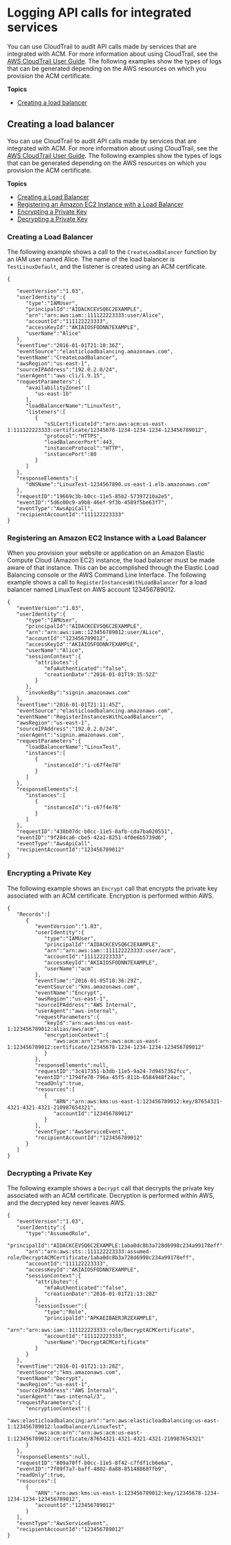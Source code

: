 # Logging API calls for integrated services<a name="ct-related"></a>

You can use CloudTrail to audit API calls made by services that are integrated with ACM\. For more information about using CloudTrail, see the [AWS CloudTrail User Guide](https://docs.aws.amazon.com/awscloudtrail/latest/userguide/cloudtrail-user-guide.html)\. The following examples show the types of logs that can be generated depending on the AWS resources on which you provision the ACM certificate\. 

**Topics**
+ [Creating a load balancer](#ct-related-lb)

## Creating a load balancer<a name="ct-related-lb"></a>

You can use CloudTrail to audit API calls made by services that are integrated with ACM\. For more information about using CloudTrail, see the [AWS CloudTrail User Guide](https://docs.aws.amazon.com/awscloudtrail/latest/userguide/cloudtrail-user-guide.html)\. The following examples show the types of logs that can be generated depending on the AWS resources on which you provision the ACM certificate\. 

**Topics**
+ [Creating a Load Balancer](#ct-related-lb)
+ [Registering an Amazon EC2 Instance with a Load Balancer](#ct-related-ec2)
+ [Encrypting a Private Key](#ct-related-encrypt)
+ [Decrypting a Private Key](#ct-related-decrypt)

### Creating a Load Balancer<a name="ct-related-lb"></a>

The following example shows a call to the `CreateLoadBalancer` function by an IAM user named Alice\. The name of the load balancer is `TestLinuxDefault`, and the listener is created using an ACM certificate\. 

```
{

   "eventVersion":"1.03",
   "userIdentity":{
      "type":"IAMUser",
      "principalId":"AIDACKCEVSQ6C2EXAMPLE",
      "arn":"arn:aws:iam::111122223333:user/Alice",
      "accountId":"111122223333",
      "accessKeyId":"AKIAIOSFODNN7EXAMPLE",
      "userName":"Alice"
   },
   "eventTime":"2016-01-01T21:10:36Z",
   "eventSource":"elasticloadbalancing.amazonaws.com",
   "eventName":"CreateLoadBalancer",
   "awsRegion":"us-east-1",
   "sourceIPAddress":"192.0.2.0/24",
   "userAgent":"aws-cli/1.9.15",
   "requestParameters":{
      "availabilityZones":[
         "us-east-1b"
      ],
      "loadBalancerName":"LinuxTest",
      "listeners":[
         {
            "sSLCertificateId":"arn:aws:acm:us-east-1:111122223333:certificate/12345678-1234-1234-1234-123456789012",
            "protocol":"HTTPS",
            "loadBalancerPort":443,
            "instanceProtocol":"HTTP",
            "instancePort":80
         }
      ]
   },
   "responseElements":{
      "dNSName":"LinuxTest-1234567890.us-east-1.elb.amazonaws.com"
   },
   "requestID":"19669c3b-b0cc-11e5-85b2-57397210a2e5",
   "eventID":"5d6c00c9-a9b8-46ef-9f3b-4589f5be63f7",
   "eventType":"AwsApiCall",
   "recipientAccountId":"111122223333"
}
```

### Registering an Amazon EC2 Instance with a Load Balancer<a name="ct-related-ec2"></a>

When you provision your website or application on an Amazon Elastic Compute Cloud \(Amazon EC2\) instance, the load balancer must be made aware of that instance\. This can be accomplished through the Elastic Load Balancing console or the AWS Command Line Interface\. The following example shows a call to `RegisterInstancesWithLoadBalancer` for a load balancer named LinuxTest on AWS account 123456789012\. 

```
{
   "eventVersion":"1.03",
   "userIdentity":{
      "type":"IAMUser",
      "principalId":"AIDACKCEVSQ6C2EXAMPLE",
      "arn":"arn:aws:iam::123456789012:user/ALice",
      "accountId":"123456789012",
      "accessKeyId":"AKIAIOSFODNN7EXAMPLE",
      "userName":"Alice",
      "sessionContext":{
         "attributes":{
            "mfaAuthenticated":"false",
            "creationDate":"2016-01-01T19:35:52Z"
         }
      },
      "invokedBy":"signin.amazonaws.com"
   },
   "eventTime":"2016-01-01T21:11:45Z",
   "eventSource":"elasticloadbalancing.amazonaws.com",
   "eventName":"RegisterInstancesWithLoadBalancer",
   "awsRegion":"us-east-1",
   "sourceIPAddress":"192.0.2.0/24",
   "userAgent":"signin.amazonaws.com",
   "requestParameters":{
      "loadBalancerName":"LinuxTest",
      "instances":[
         {
            "instanceId":"i-c67f4e78"
         }
      ]
   },
   "responseElements":{
      "instances":[
         {
            "instanceId":"i-c67f4e78"
         }
      ]
   },
   "requestID":"438b07dc-b0cc-11e5-8afb-cda7ba020551",
   "eventID":"9f284ca6-cbe5-42a1-8251-4f0e6b5739d6",
   "eventType":"AwsApiCall",
   "recipientAccountId":"123456789012"
}
```

### Encrypting a Private Key<a name="ct-related-encrypt"></a>

The following example shows an `Encrypt` call that encrypts the private key associated with an ACM certificate\. Encryption is performed within AWS\. 

```
{
   "Records":[
      {
         "eventVersion":"1.03",
         "userIdentity":{
            "type":"IAMUser",
            "principalId":"AIDACKCEVSQ6C2EXAMPLE",
            "arn":"arn:aws:iam::111122223333:user/acm",
            "accountId":"111122223333",
            "accessKeyId":"AKIAIOSFODNN7EXAMPLE",
            "userName":"acm"
         },
         "eventTime":"2016-01-05T18:36:29Z",
         "eventSource":"kms.amazonaws.com",
         "eventName":"Encrypt",
         "awsRegion":"us-east-1",
         "sourceIPAddress":"AWS Internal",
         "userAgent":"aws-internal",
         "requestParameters":{
            "keyId":"arn:aws:kms:us-east-1:123456789012:alias/aws/acm",
            "encryptionContext":{
               "aws:acm:arn":"arn:aws:acm:us-east-1:123456789012:certificate/12345678-1234-1234-1234-123456789012"
            }
         },
         "responseElements":null,
         "requestID":"3c417351-b3db-11e5-9a24-7d9457362fcc",
         "eventID":"1794fe70-796a-45f5-811b-6584948f24ac",
         "readOnly":true,
         "resources":[
            {
               "ARN":"arn:aws:kms:us-east-1:123456789012:key/87654321-4321-4321-4321-210987654321",
               "accountId":"123456789012"
            }
         ],
         "eventType":"AwsServiceEvent",
         "recipientAccountId":"123456789012"
      }
   ]
}
```

### Decrypting a Private Key<a name="ct-related-decrypt"></a>

The following example shows a `Decrypt` call that decrypts the private key associated with an ACM certificate\. Decryption is performed within AWS, and the decrypted key never leaves AWS\. 

```
{
   "eventVersion":"1.03",
   "userIdentity":{
      "type":"AssumedRole",
      "principalId":"AIDACKCEVSQ6C2EXAMPLE:1aba0dc8b3a728d6998c234a99178eff",
      "arn":"arn:aws:sts::111122223333:assumed-role/DecryptACMCertificate/1aba0dc8b3a728d6998c234a99178eff",
      "accountId":"111122223333",
      "accessKeyId":"AKIAIOSFODNN7EXAMPLE",
      "sessionContext":{
         "attributes":{
            "mfaAuthenticated":"false",
            "creationDate":"2016-01-01T21:13:28Z"
         },
         "sessionIssuer":{
            "type":"Role",
            "principalId":"APKAEIBAERJR2EXAMPLE",
            "arn":"arn:aws:iam::111122223333:role/DecryptACMCertificate",
            "accountId":"111122223333",
            "userName":"DecryptACMCertificate"
         }
      }
   },
   "eventTime":"2016-01-01T21:13:28Z",
   "eventSource":"kms.amazonaws.com",
   "eventName":"Decrypt",
   "awsRegion":"us-east-1",
   "sourceIPAddress":"AWS Internal",
   "userAgent":"aws-internal/3",
   "requestParameters":{
      "encryptionContext":{
         "aws:elasticloadbalancing:arn":"arn:aws:elasticloadbalancing:us-east-1:123456789012:loadbalancer/LinuxTest",
         "aws:acm:arn":"arn:aws:acm:us-east-1:123456789012:certificate/87654321-4321-4321-4321-210987654321"
      }
   },
   "responseElements":null,
   "requestID":"809a70ff-b0cc-11e5-8f42-c7fdf1cb6e6a",
   "eventID":"7f89f7a7-baff-4802-8a88-851488607fb9",
   "readOnly":true,
   "resources":[
      {
         "ARN":"arn:aws:kms:us-east-1:123456789012:key/12345678-1234-1234-1234-123456789012",
         "accountId":"123456789012"
      }
   ],
   "eventType":"AwsServiceEvent",
   "recipientAccountId":"123456789012"
}
```
